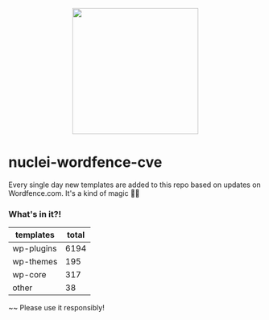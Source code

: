 <p align="center">
<img width="250" align=center src="https://user-images.githubusercontent.com/86197446/225912783-bb6c5fa9-ce45-488b-a1fd-5af705b7cced.jpg">
</p>

# nuclei-wordfence-cve 

Every single day new templates are added to this repo based on updates on Wordfence.com. It's a kind of magic 🧙‍♀️

### What's in it?! 

<!-- START: __STATISTICS_TABLE -->
| templates | total |
|---|---|
| wp-plugins | 6194 |
| wp-themes | 195 |
| wp-core | 317 |
| other | 38 |
<!-- END: __STATISTICS_TABLE --> 

~~ Please use it responsibly!
